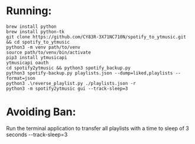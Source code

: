 # Running:
```
brew install python
brew install python-tk
git clone https://github.com/CY83R-3X71NC710N/spotify_to_ytmusic.git && cd spotify_to_ytmusic
python3 -m venv path/to/venv
source path/to/venv/bin/activate
pip3 install ytmusicapi
ytmusicapi oauth
cd spotify2ytmusic && python3 spotify_backup.py
python3 spotify-backup.py playlists.json --dump=liked,playlists --format=json
python3 .\reverse_playlist.py ./playlists.json -r
python3 -m spotify2ytmusic gui --track-sleep=3
```

# Avoiding Ban:

Run the terminal application to transfer all playlists with a time to sleep of 3 seconds --track-sleep=3
